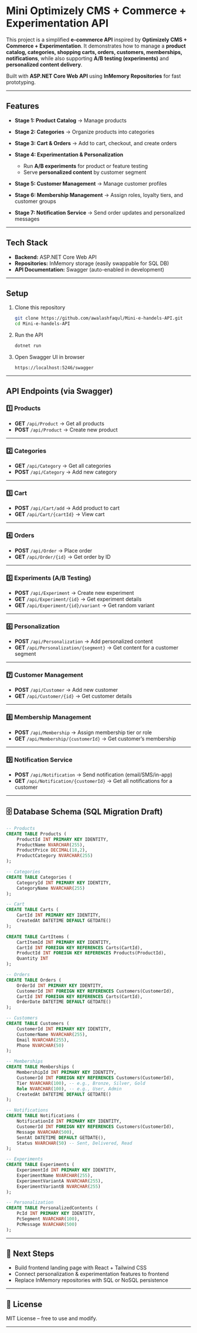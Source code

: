 # Mini Optimizely CMS + Commerce + Experimentation API

This project is a simplified **e-commerce API** inspired by **Optimizely CMS + Commerce + Experimentation**.
It demonstrates how to manage a **product catalog, categories, shopping carts, orders, customers, memberships, notifications**, while also supporting **A/B testing (experiments)** and **personalized content delivery**.

Built with **ASP.NET Core Web API** using **InMemory Repositories** for fast prototyping.

---

## Features

* **Stage 1: Product Catalog** → Manage products
* **Stage 2: Categories** → Organize products into categories
* **Stage 3: Cart & Orders** → Add to cart, checkout, and create orders
* **Stage 4: Experimentation & Personalization**

  * Run **A/B experiments** for product or feature testing
  * Serve **personalized content** by customer segment
* **Stage 5: Customer Management** → Manage customer profiles
* **Stage 6: Membership Management** → Assign roles, loyalty tiers, and customer groups
* **Stage 7: Notification Service** → Send order updates and personalized messages

---

## Tech Stack

* **Backend:** ASP.NET Core Web API
* **Repositories:** InMemory storage (easily swappable for SQL DB)
* **API Documentation:** Swagger (auto-enabled in development)

---

## Setup

1. Clone this repository

   ```bash
   git clone https://github.com/awalashfaqul/Mini-e-handels-API.git
   cd Mini-e-handels-API
   ```

2. Run the API

   ```bash
   dotnet run
   ```

3. Open Swagger UI in browser

   ```
   https://localhost:5246/swagger
   ```

---

## API Endpoints (via Swagger)

### 1️⃣ Products

* **GET** `/api/Product` → Get all products
* **POST** `/api/Product` → Create new product

---

### 2️⃣ Categories

* **GET** `/api/Category` → Get all categories
* **POST** `/api/Category` → Add new category

---

### 3️⃣ Cart

* **POST** `/api/Cart/add` → Add product to cart
* **GET** `/api/Cart/{cartId}` → View cart

---

### 4️⃣ Orders

* **POST** `/api/Order` → Place order
* **GET** `/api/Order/{id}` → Get order by ID

---

### 5️⃣ Experiments (A/B Testing)

* **POST** `/api/Experiment` → Create new experiment
* **GET** `/api/Experiment/{id}` → Get experiment details
* **GET** `/api/Experiment/{id}/variant` → Get random variant

---

### 6️⃣ Personalization

* **POST** `/api/Personalization` → Add personalized content
* **GET** `/api/Personalization/{segment}` → Get content for a customer segment

---

### 7️⃣ Customer Management

* **POST** `/api/Customer` → Add new customer
* **GET** `/api/Customer/{id}` → Get customer details

---

### 8️⃣ Membership Management

* **POST** `/api/Membership` → Assign membership tier or role
* **GET** `/api/Membership/{customerId}` → Get customer’s membership

---

### 9️⃣ Notification Service

* **POST** `/api/Notification` → Send notification (email/SMS/in-app)
* **GET** `/api/Notification/{customerId}` → Get all notifications for a customer

---

## 🗄️ Database Schema (SQL Migration Draft)

```sql
-- Products
CREATE TABLE Products (
    ProductId INT PRIMARY KEY IDENTITY,
    ProductName NVARCHAR(255),
    ProductPrice DECIMAL(18,2),
    ProductCategory NVARCHAR(255)
);

-- Categories
CREATE TABLE Categories (
    CategoryId INT PRIMARY KEY IDENTITY,
    CategoryName NVARCHAR(255)
);

-- Cart
CREATE TABLE Carts (
    CartId INT PRIMARY KEY IDENTITY,
    CreatedAt DATETIME DEFAULT GETDATE()
);

CREATE TABLE CartItems (
    CartItemId INT PRIMARY KEY IDENTITY,
    CartId INT FOREIGN KEY REFERENCES Carts(CartId),
    ProductId INT FOREIGN KEY REFERENCES Products(ProductId),
    Quantity INT
);

-- Orders
CREATE TABLE Orders (
    OrderId INT PRIMARY KEY IDENTITY,
    CustomerId INT FOREIGN KEY REFERENCES Customers(CustomerId),
    CartId INT FOREIGN KEY REFERENCES Carts(CartId),
    OrderDate DATETIME DEFAULT GETDATE()
);

-- Customers
CREATE TABLE Customers (
    CustomerId INT PRIMARY KEY IDENTITY,
    CustomerName NVARCHAR(255),
    Email NVARCHAR(255),
    Phone NVARCHAR(50)
);

-- Memberships
CREATE TABLE Memberships (
    MembershipId INT PRIMARY KEY IDENTITY,
    CustomerId INT FOREIGN KEY REFERENCES Customers(CustomerId),
    Tier NVARCHAR(100), -- e.g., Bronze, Silver, Gold
    Role NVARCHAR(100), -- e.g., User, Admin
    CreatedAt DATETIME DEFAULT GETDATE()
);

-- Notifications
CREATE TABLE Notifications (
    NotificationId INT PRIMARY KEY IDENTITY,
    CustomerId INT FOREIGN KEY REFERENCES Customers(CustomerId),
    Message NVARCHAR(500),
    SentAt DATETIME DEFAULT GETDATE(),
    Status NVARCHAR(50) -- Sent, Delivered, Read
);

-- Experiments
CREATE TABLE Experiments (
    ExperimentId INT PRIMARY KEY IDENTITY,
    ExperimentName NVARCHAR(255),
    ExperimentVariantA NVARCHAR(255),
    ExperimentVariantB NVARCHAR(255)
);

-- Personalization
CREATE TABLE PersonalizedContents (
    PcId INT PRIMARY KEY IDENTITY,
    PcSegment NVARCHAR(100),
    PcMessage NVARCHAR(500)
);
```

---

## 🔮 Next Steps

* Build frontend landing page with React + Tailwind CSS
* Connect personalization & experimentation features to frontend
* Replace InMemory repositories with SQL or NoSQL persistence

---

## 📜 License

MIT License – free to use and modify.

---